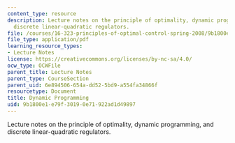 ```yaml
---
content_type: resource
description: Lecture notes on the principle of optimality, dynamic programming, and
  discrete linear-quadratic regulators.
file: /courses/16-323-principles-of-optimal-control-spring-2008/9b1800e1e79f30190e71922ad1d49897_lec3.pdf
file_type: application/pdf
learning_resource_types:
- Lecture Notes
license: https://creativecommons.org/licenses/by-nc-sa/4.0/
ocw_type: OCWFile
parent_title: Lecture Notes
parent_type: CourseSection
parent_uid: 6e894506-654a-dd52-5bd9-a554fa34866f
resourcetype: Document
title: Dynamic Programming
uid: 9b1800e1-e79f-3019-0e71-922ad1d49897
---
```

Lecture notes on the principle of optimality, dynamic programming, and discrete linear-quadratic regulators.